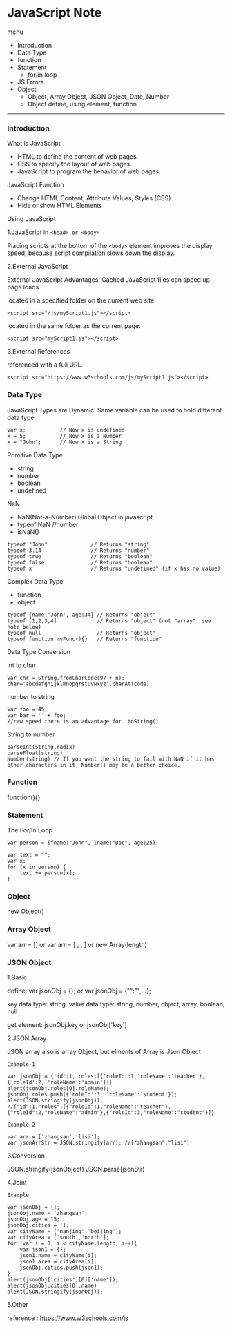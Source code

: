 # JavaScript Note


menu

- Introduction
- Data Type
- function
- Statement
	- for/in loop
- JS Errors
- Object
	- Object, Array Object, JSON Object, Date, Number
 	- Object define, using element, function

------------------------------------------

### Introduction

What is JavaScript

- HTML to define the content of web pages.
- CSS to specify the layout of web pages.
- JavaScript to program the behavior of web pages.

JavaScript Function

- Change HTML Content, Attribute Values, Styles (CSS)
- Hide or show HTML Elements


Using JavaScript

1.JavaScript in `<head> or <body>`

Placing scripts at the bottom of the `<body>` element improves the display speed, because script compilation slows down the display.

2.External JavaScript
 
External JavaScript Advantages: Cached JavaScript files can speed up page loads

located in a specified folder on the current web site:

`<script src="/js/myScript1.js"></script>`

located in the same folder as the current page:

`<script src="myScript1.js"></script>`

3.External References

referenced with a full URL.

`<script src="https://www.w3schools.com/js/myScript1.js"></script>`




### Data Type

JavaScript Types are Dynamic. Same variable can be used to hold different data type.

```
var x;           // Now x is undefined
x = 5;           // Now x is a Number
x = "John";      // Now x is a String
```

Primitive Data Type

- string
- number
- boolean
- undefined

NaN
- NaN(Not-a-Number),Global Object in javascript
- typeof NaN //number
- isNaN() 

```
typeof "John"              // Returns "string" 
typeof 3.14                // Returns "number"
typeof true                // Returns "boolean"
typeof false               // Returns "boolean"
typeof x                   // Returns "undefined" (if x has no value)
```

Complex Data Type

- function
- object

```
typeof {name:'John', age:34} // Returns "object"
typeof [1,2,3,4]             // Returns "object" (not "array", see note below)
typeof null                  // Returns "object"
typeof function myFunc(){}   // Returns "function"
```

Data Type Conversion

int to char

```
var chr = String.fromCharCode(97 + n); 
char='abcdefghijklmnopqrstuvwxyz'.charAt(code);
```

number to string


```
var foo = 45;
var bar = '' + foo;
//raw speed there is an advantage for .toString()

```

String to number


```
parseInt(string,radix) 
parseFloat(string)
Number(string) // If you want the string to fail with NaN if it has other characters in it, Number() may be a better choice.

```
### Function

function(){}


### Statement

The For/In Loop
```
var person = {fname:"John", lname:"Doe", age:25}; 

var text = "";
var x;
for (x in person) {
    text += person[x];
}
```




### Object

new Object()

### Array Object

var arr = [] or var arr = [ , , ] or new Array(length)



### JSON Object

1.Basic

define: var jsonObj = {}; or var jsonObj = {"":"",...};

key data type: string. value data type: string, number, object, array, boolean, null

get element: jsonObj.key or jsonObj['key']


2.JSON Array

JSON array also is array Object, but elments of Array is Json Object

```
Example-1			

var jsonObj = {'id':1, roles:[{'roleId':1,'roleName':'teacher'}, {'roleId':2, 'roleName':'admin'}]}
alert(jsonObj.roles[0].roleName);
jsonObj.roles.push({'roleId':3, 'roleName':'student'});
alert(JSON.stringify(jsonObj)); 
//{"id":1,"roles":[{"roleId":1,"roleName":"teacher"},{"roleId":2,"roleName":"admin"},{"roleId":3,"roleName":"student"}]}

Example-2

var arr = ['zhangsan','lisi'];
var jsonArrStr = JSON.stringify(arr); //["zhangsan","lisi"]

```


3.Conversion

JSON.stringify(jsonObject)
JSON.parse(jsonStr)	


4.Joint

``` 
Example

var jsonObj = {};
jsonObj.name = 'zhangsan';
jsonObj.age = 15;
jsonObj.cities = [];
var cityName = ['nanjing','beijing'];
var cityArea = ['south','north'];
for (var i = 0; i < cityName.length; i++){
	var json1 = {};
	json1.name = cityName[i];
	json1.area = cityArea[i];
	jsonObj.cities.push(json1);
}
alert(jsonObj['cities'][0]['name']);
alert(jsonObj.cities[0].name)
alert(JSON.stringify(jsonObj));

```

5.Other


reference : https://www.w3schools.com/js

